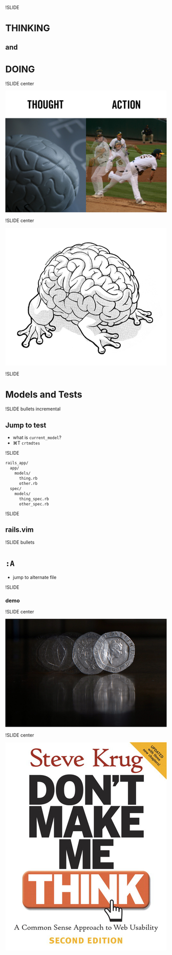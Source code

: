 !SLIDE

# THINKING 
## and
# DOING

!SLIDE center

![Think a thought, act on it](../images/thought-action.jpg)     

!SLIDE center

![Agile mind](../images/jumping_brain.jpg)     

!SLIDE

# Models and Tests

!SLIDE bullets incremental

## Jump to test

* what is `current_model`?
*  ⌘T `crtmdtes`

!SLIDE

    rails_app/
      app/
        models/
          thing.rb
          other.rb
      spec/
        models/
          thing_spec.rb
          other_spec.rb
        

!SLIDE

## rails.vim

!SLIDE bullets

# `:A`

* jump to alternate file

!SLIDE
### demo

!SLIDE center

![Coin spin](../images/coin-spin.jpg)

!SLIDE center

![Don't make me think](../images/dont-make-me-think2.jpg)

